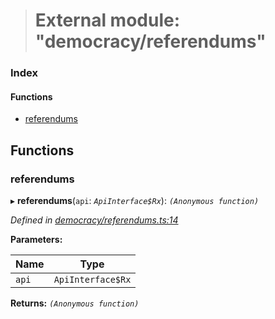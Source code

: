 > # External module: "democracy/referendums"

### Index

#### Functions

* [referendums](_democracy_referendums_.md#referendums)

## Functions

###  referendums

▸ **referendums**(`api`: *`ApiInterface$Rx`*): *`(Anonymous function)`*

*Defined in [democracy/referendums.ts:14](https://github.com/polkadot-js/api/blob/5a1c79a/packages/api-derive/src/democracy/referendums.ts#L14)*

**Parameters:**

Name | Type |
------ | ------ |
`api` | `ApiInterface$Rx` |

**Returns:** *`(Anonymous function)`*